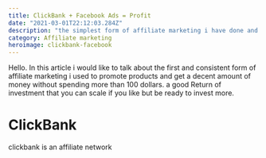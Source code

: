 ```yaml
---
title: ClickBank + Facebook Ads = Profit
date: "2021-03-01T22:12:03.284Z"
description: "the simplest form of affiliate marketing i have done and it worked for me is ClickBank products with Facebook ads and a Landing Page"
category: Affiliate marketing
heroimage: clickbank-facebook
---
```


Hello. In this article i would like to talk about the first and consistent form of affiliate marketing i used to promote products and get a decent amount of money without spending more than 100 dollars. a good Return of investment that you can scale if you like but be ready to invest more.

# ClickBank

clickbank is an affiliate network
